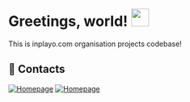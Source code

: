 
# Greetings, world! <img src="https://raw.githubusercontent.com/MartinHeinz/MartinHeinz/master/wave.gif" width="35px">


This is inplayo.com organisation projects codebase!


## 🔗 Contacts
[![Homepage](https://img.shields.io/badge/homepage-000?style=for-the-badge&logo=ko-fi&logoColor=white)](https://inplayo.com/)
[![Homepage](https://img.shields.io/badge/contact-000?style=for-the-badge&logo=email&logoColor=white)](https://inplayo.com/contact/)
